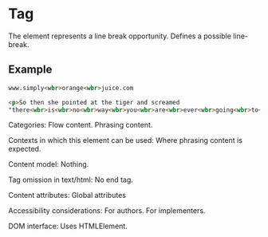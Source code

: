 # Tag <wbr>

The element represents a line break opportunity.
Defines a possible line-break.

## Example

```html
www.simply<wbr>orange<wbr>juice.com

<p>So then she pointed at the tiger and screamed
"there<wbr>is<wbr>no<wbr>way<wbr>you<wbr>are<wbr>ever<wbr>going<wbr>to<wbr>catch<wbr>me"!</p>
```

Categories:
    Flow content.
    Phrasing content.

Contexts in which this element can be used:
    Where phrasing content is expected.

Content model:
    Nothing.

Tag omission in text/html:
    No end tag.

Content attributes:
    Global attributes

Accessibility considerations:
    For authors.
    For implementers.

DOM interface:
    Uses HTMLElement.
